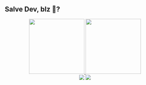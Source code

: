 ## Salve Dev, blz 🤙?

<div align="center">
  <a href="https://github.com/AmauryPJr">
  <img height="174em" src="https://github-readme-stats.vercel.app/api?username=AmauryPJr&show_icons=true&theme=highcontrast&include_all_commits=true&count_private=true"/>
  <img height="174em" src="https://github-readme-stats.vercel.app/api/top-langs/?username=AmauryPJr&layout=compact&langs_count=7&theme=highcontrast"/>
</div>
  
<div align="center"> 
  <a href="https://www.linkedin.com/in/amaury-pereira-jr" target="_blank"><img src="https://img.shields.io/badge/-LinkedIn-%230077B5?style=for-the-badge&logo=linkedin&logoColor=white" target="_blank"></a>  
  <a href = "mailto:amauryacdcjr@gmail.com"><img src="https://img.shields.io/badge/Gmail-D14836?style=for-the-badge&logo=gmail&logoColor=white" target="_blank"></a>
</div>

